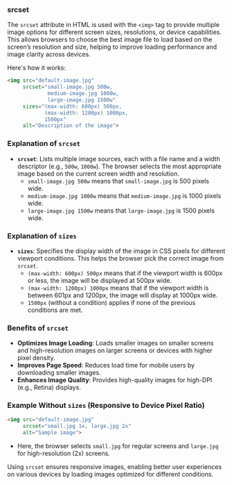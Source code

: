### srcset
The `srcset` attribute in HTML is used with the `<img>` tag to provide multiple image options for different screen sizes, resolutions, or device capabilities. This allows browsers to choose the best image file to load based on the screen’s resolution and size, helping to improve loading performance and image clarity across devices.

Here's how it works:

```html
<img src="default-image.jpg" 
     srcset="small-image.jpg 500w, 
             medium-image.jpg 1000w, 
             large-image.jpg 1500w" 
     sizes="(max-width: 600px) 500px, 
            (max-width: 1200px) 1000px, 
            1500px" 
     alt="Description of the image">
```

### Explanation of `srcset`
- **`srcset`**: Lists multiple image sources, each with a file name and a width descriptor (e.g., `500w`, `1000w`). The browser selects the most appropriate image based on the current screen width and resolution.
    - `small-image.jpg 500w` means that `small-image.jpg` is 500 pixels wide.
    - `medium-image.jpg 1000w` means that `medium-image.jpg` is 1000 pixels wide.
    - `large-image.jpg 1500w` means that `large-image.jpg` is 1500 pixels wide.

### Explanation of `sizes`
- **`sizes`**: Specifies the display width of the image in CSS pixels for different viewport conditions. This helps the browser pick the correct image from `srcset`.
    - `(max-width: 600px) 500px` means that if the viewport width is 600px or less, the image will be displayed at 500px wide.
    - `(max-width: 1200px) 1000px` means that if the viewport width is between 601px and 1200px, the image will display at 1000px wide.
    - `1500px` (without a condition) applies if none of the previous conditions are met.

### Benefits of `srcset`
- **Optimizes Image Loading**: Loads smaller images on smaller screens and high-resolution images on larger screens or devices with higher pixel density.
- **Improves Page Speed**: Reduces load time for mobile users by downloading smaller images.
- **Enhances Image Quality**: Provides high-quality images for high-DPI (e.g., Retina) displays.

### Example Without `sizes` (Responsive to Device Pixel Ratio)
```html
<img src="default-image.jpg" 
     srcset="small.jpg 1x, large.jpg 2x" 
     alt="Sample image">
```
- Here, the browser selects `small.jpg` for regular screens and `large.jpg` for high-resolution (2x) screens.

Using `srcset` ensures responsive images, enabling better user experiences on various devices by loading images optimized for different conditions.